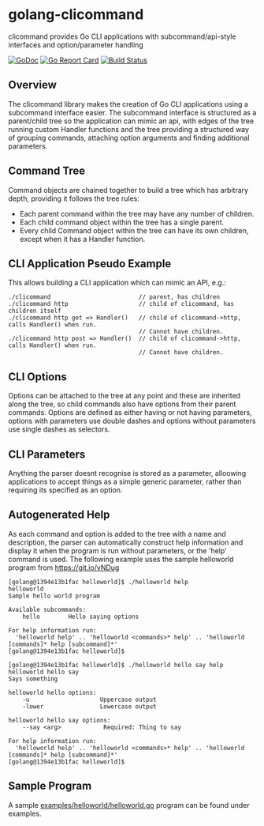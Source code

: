 # golang-clicommand

clicommand provides Go CLI applications with subcommand/api-style interfaces and option/parameter handling

[![GoDoc](https://godoc.org/github.com/leehuk/go-clicommand?status.svg)](https://godoc.org/github.com/leehuk/go-clicommand)
[![Go Report Card](https://goreportcard.com/badge/github.com/leehuk/go-clicommand)](https://goreportcard.com/report/github.com/leehuk/go-clicommand)
[![Build Status](https://travis-ci.org/leehuk/go-clicommand.svg?branch=master)](https://travis-ci.org/leehuk/go-clicommand)

## Overview
The clicommand library makes the creation of Go CLI applications using a subcommand
interface easier.  The subcommand interface is structured as a parent/child tree so
the application can mimic an api, with edges of the tree running custom Handler
functions and the tree providing a structured way of grouping commands, attaching
option arguments and finding additional parameters.

## Command Tree

Command objects are chained together to build a tree which has arbitrary depth, providing
it follows the tree rules:

* Each parent command within the tree may have any number of children.
* Each child command object within the tree has a single parent.
* Every child Command object within the tree can have its own children, except when it has a Handler function.

## CLI Application Pseudo Example

This allows building a CLI application which can mimic an API, e.g.:
```
./clicommand                         // parent, has children
./clicommand http                    // child of clicommand, has children itself
./clicommand http get => Handler()   // child of clicommand->http, calls Handler() when run.
                                     // Cannot have children.
./clicommand http post => Handler()  // child of clicommand->http, calls Handler() when run.
                                     // Cannot have children.
```

## CLI Options

Options can be attached to the tree at any point and these are inherited along the
tree, so child commands also have options from their parent commands.  Options
are defined as either having or not having parameters, options with parameters use
double dashes and options without parameters use single dashes as selectors.

## CLI Parameters

Anything the parser doesnt recognise is stored as a parameter, alloowing applications to accept
things as a simple generic parameter, rather than requiring its specified as an option.

## Autogenerated Help

As each command and option is added to the tree with a name and description, the parser can
automatically construct help information and display it when the program is run without
parameters, or the 'help' command is used.  The following example uses the sample helloworld
program from https://git.io/vNDug

```
[golang@1394e13b1fac helloworld]$ ./helloworld help
helloworld
Sample hello world program

Available subcommands:
    hello        Hello saying options

For help information run:
  'helloworld help' .. 'helloworld <commands>* help' .. 'helloworld [commands]* help [subcommand]*'
[golang@1394e13b1fac helloworld]$
```

```
[golang@1394e13b1fac helloworld]$ ./helloworld hello say help
helloworld hello say
Says something

helloworld hello options:
    -u                    Uppercase output
    -lower                Lowercase output

helloworld hello say options:
    --say <arg>            Required: Thing to say

For help information run:
  'helloworld help' .. 'helloworld <commands>* help' .. 'helloworld [commands]* help [subcommand]*'
[golang@1394e13b1fac helloworld]$
```

## Sample Program

A sample [examples/helloworld/helloworld.go](helloworld.go) program can be found under examples.
